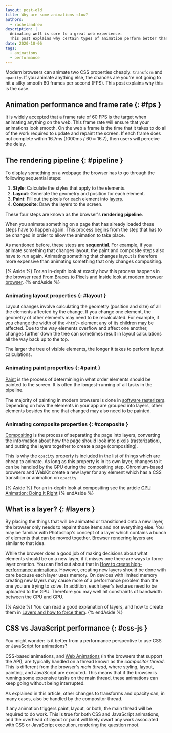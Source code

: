 ```yaml
---
layout: post-old
title: Why are some animations slow?
authors:
  - rachelandrew
description: |
  Animating well is core to a great web experience.
  This post explains why certain types of animation perform better than others.
date: 2020-10-06
tags:
  - animations
  - performance
---
```


Modern browsers can animate two CSS properties cheaply: `transform` and `opacity`.
If you animate anything else,
the chances are you're not going to hit a silky smooth 60 frames per second (FPS).
This post explains why this is the case.

## Animation performance and frame rate {: #fps }

It is widely accepted that a frame rate of 60 FPS is the target when animating anything on the web.
This frame rate will ensure that your animations look smooth.
On the web a frame is the time that it takes to do all of the work required to update and repaint the screen.
If each frame does not complete within 16.7ms (1000ms / 60 ≈ 16.7),
then users will perceive the delay.

## The rendering pipeline {: #pipeline }

To display something on a webpage the browser has to go through the following sequential steps:

1. **Style**: Calculate the styles that apply to the elements.
2. **Layout**: Generate the geometry and position for each element.
3. **Paint**: Fill out the pixels for each element into [layers](#layers).
4. **Composite**: Draw the layers to the screen.

These four steps are known as the browser's **rendering pipeline**.

When you animate something on a page that has already loaded
these steps have to happen again.
This process begins from the step that has to be changed in order to allow the animation to take place.

As mentioned before, these steps are **sequential**.
For example, if you animate something that changes layout, the paint and composite
steps also have to run again. Animating something that changes layout
is therefore more expensive than animating something that only changes compositing.

{% Aside %}
For an in-depth look at exactly how this process happens in the browser
read [From Braces to Pixels](https://alistapart.com/article/braces-to-pixels/) and
[Inside look at modern browser browser](https://developers.google.com/web/updates/2018/09/inside-browser-part3).
{% endAside %}

### Animating layout properties {: #layout }

Layout changes involve calculating the geometry (position and size) of all the elements affected by the change.
If you change one element,
the geometry of other elements may need to be recalculated.
For example, if you change the width of the `<html>` element any of its children may be affected.
Due to the way elements overflow and affect one another,
changes further down the tree can sometimes result in layout calculations all the way back up to the top.

The larger the tree of visible elements,
the longer it takes to perform layout calculations.

### Animating paint properties {: #paint }

[Paint](https://developers.google.com/web/updates/2018/09/inside-browser-part3#paint)
is the process of determining in what order elements should be painted to the screen.
It is often the longest-running of all tasks in the pipeline.

The majority of painting in modern browsers is done in
[software rasterizers](https://software.intel.com/content/www/us/en/develop/articles/software-vs-gpu-rasterization-in-chromium.html).
Depending on how the elements in your app are grouped into layers,
other elements besides the one that changed may also need to be painted.

### Animating composite properties {: #composite }

[Compositing](https://developers.google.com/web/updates/2018/09/inside-browser-part3#what_is_compositing)
is the process of separating the page into layers, converting the information about how the page should look
into pixels (rasterization), and putting the layers together to create a page (compositing).

This is why the `opacity` property is included in the list of things which are cheap to animate.
As long as this property is in its own layer, changes to it can be handled by the GPU during the compositing step.
Chromium-based browsers and WebKit create a new layer for any element which has a CSS transition or animation on `opacity`.

{% Aside %}
For an in-depth look at compositing see the article
[GPU Animation: Doing It Right](https://www.smashingmagazine.com/2016/12/gpu-animation-doing-it-right/)
{% endAside %}

## What is a layer? {: #layers }

By placing the things that will be animated or transitioned onto a new layer,
the browser only needs to repaint those items and not everything else.
You may be familiar with Photoshop's concept of a layer which contains a bunch of elements that can be moved together.
Browser rendering layers are similar to that idea.

While the browser does a good job of making decisions about what elements should be on a new layer,
if it misses one there are ways to force layer creation.
You can find out about that in [How to create high-performance animations](/animations-guide).
However, creating new layers should be done with care because each layer uses memory.
On devices with limited memory creating new layers may cause more of a performance problem than the one you are trying to solve.
In addition, each layer's textures need to be uploaded to the GPU.
Therefore you may well hit constraints of bandwidth between the CPU and GPU.

{% Aside %}
You can read a good explanation of layers, and how to create them in
[Layers and how to force them](https://dassur.ma/things/forcing-layers/).
{% endAside %}

## CSS vs JavaScript performance {: #css-js }

You might wonder: is it better from a performance perspective to use CSS or JavaScript for animations?

CSS-based animations, and [Web Animations](/web-animations/) (in the browsers that support the API),
are typically handled on a thread known as the *compositor thread*.
This is different from the browser's *main thread*, where styling, layout, painting, and JavaScript are executed.
This means that if the browser is running some expensive tasks on the main thread,
these animations can keep going without being interrupted.

As explained in this article,
other changes to transforms and opacity can, in many cases, also be handled by the compositor thread.

If any animation triggers paint, layout, or both,
the main thread will be required to do work.
This is true for both CSS and JavaScript animations,
and the overhead of layout or paint will likely dwarf any work associated with CSS or JavaScript execution,
rendering the question moot.
